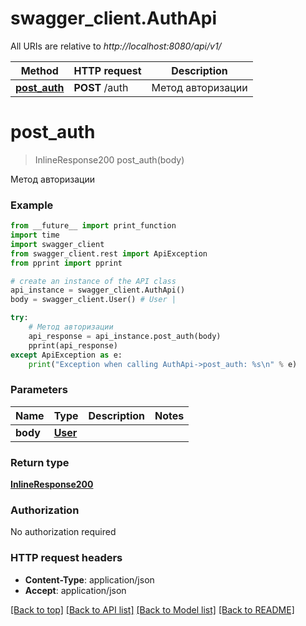 # swagger_client.AuthApi

All URIs are relative to *http://localhost:8080/api/v1/*

Method | HTTP request | Description
------------- | ------------- | -------------
[**post_auth**](AuthApi.md#post_auth) | **POST** /auth | Метод авторизации

# **post_auth**
> InlineResponse200 post_auth(body)

Метод авторизации

### Example
```python
from __future__ import print_function
import time
import swagger_client
from swagger_client.rest import ApiException
from pprint import pprint

# create an instance of the API class
api_instance = swagger_client.AuthApi()
body = swagger_client.User() # User | 

try:
    # Метод авторизации
    api_response = api_instance.post_auth(body)
    pprint(api_response)
except ApiException as e:
    print("Exception when calling AuthApi->post_auth: %s\n" % e)
```

### Parameters

Name | Type | Description  | Notes
------------- | ------------- | ------------- | -------------
 **body** | [**User**](User.md)|  | 

### Return type

[**InlineResponse200**](InlineResponse200.md)

### Authorization

No authorization required

### HTTP request headers

 - **Content-Type**: application/json
 - **Accept**: application/json

[[Back to top]](#) [[Back to API list]](../README.md#documentation-for-api-endpoints) [[Back to Model list]](../README.md#documentation-for-models) [[Back to README]](../README.md)

